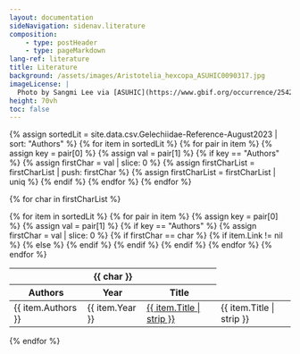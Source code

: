 ```yaml
---
layout: documentation
sideNavigation: sidenav.literature
composition:
    - type: postHeader
    - type: pageMarkdown
lang-ref: literature
title: Literature
background: /assets/images/Aristotelia_hexcopa_ASUHIC0090317.jpg
imageLicense: |
  Photo by Sangmi Lee via [ASUHIC](https://www.gbif.org/occurrence/2542961803)
height: 70vh
toc: false
---
```


{% assign sortedLit = site.data.csv.Gelechiidae-Reference-August2023 | sort: "Authors" %}
{% for item in sortedLit %}
{% for pair in item %}
{% assign key = pair[0] %}
{% assign val = pair[1] %}
{% if key == "Authors" %}
{% assign firstChar = val | slice: 0 %}
{% assign firstCharList = firstCharList | push: firstChar %}
{% assign firstCharList = firstCharList | uniq %}
{% endif %}
{% endfor %}
{% endfor %}

{% for char in firstCharList %}

<div class="overflow-auto table is-narrow" markdown="block">
<table class="table is-narrow is-striped is-hoverable is-fullwidth">
<thead>
<tr>
<th class="has-text-centered" colspan="3" id="{{ char }}">{{ char }}</th>
</tr>
<tr>
<th class="has-text-centered">Authors</th>
<th>Year</th>
<th>Title</th>
</tr>
</thead>
<tbody>
{% for item in sortedLit %}
{% for pair in item %}
{% assign key = pair[0] %}
{% assign val = pair[1] %}
{% if key == "Authors" %}
{% assign firstChar = val | slice: 0 %}
{% if firstChar == char %}
<tr>
<td class="has-text-centered">{{ item.Authors }}</td>
<td>{{ item.Year }}</td>
  {% if item.Link != nil %}
   <td><a href="{{ item.Link }}" target="_blank">{{ item.Title | strip }}</a></td>
  {% else %}
  <td>{{ item.Title | strip }}</td>
  {% endif %}
 </tr>
 {% endif %}
 {% endif %}
 {% endfor %}
 {% endfor %}
 </tbody>
 </table>
 </div>
 {% endfor %}
 </div>


